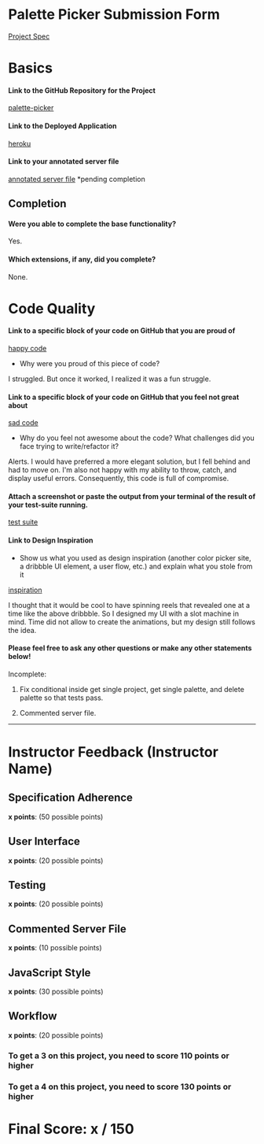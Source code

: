 # Palette Picker Submission Form

[Project Spec](http://frontend.turing.io/projects/palette-picker.html)

# Basics

#### Link to the GitHub Repository for the Project
[palette-picker](https://github.com/mngatewood/palette-picker)

#### Link to the Deployed Application
[heroku](https://palette-picker-heroku.herokuapp.com/)

#### Link to your annotated server file
[annotated server file]()
*pending completion

## Completion

#### Were you able to complete the base functionality?

Yes.

#### Which extensions, if any, did you complete?

None.

# Code Quality

#### Link to a specific block of your code on GitHub that you are proud of
[happy code](https://github.com/mngatewood/palette-picker/blob/4a5619f98649ca61faf5b72347094e3fb7646889/public/js/script.js#L32-L37)

* Why were you proud of this piece of code?

I struggled.  But once it worked, I realized it was a fun struggle.

#### Link to a specific block of your code on GitHub that you feel not great about
[sad code](https://github.com/mngatewood/palette-picker/blob/4a5619f98649ca61faf5b72347094e3fb7646889/public/js/script.js#L143-L151)

* Why do you feel not awesome about the code? What challenges did you face trying to write/refactor it?

Alerts.  I would have preferred a more elegant solution, but I fell behind and had to move on.  I'm also not happy with my ability to throw, catch, and display useful errors.  Consequently, this code is full of compromise.

#### Attach a screenshot or paste the output from your terminal of the result of your test-suite running.

[test suite](https://github.com/mngatewood/palette-picker/blob/master/test/test-result.js)

#### Link to Design Inspiration

* Show us what you used as design inspiration (another color picker site, a dribbble UI element, a user flow, etc.) and explain what you stole from it

[inspiration](https://dribbble.com/shots/3367417-Dribbble-jackpot)

I thought that it would be cool to have spinning reels that revealed one at a time like the above dribbble. So I designed my UI with a slot machine in mind.  Time did not allow to create the animations, but my design still follows the idea.

#### Please feel free to ask any other questions or make any other statements below!

Incomplete:

1. Fix conditional inside get single project, get single palette, and delete palette so that tests pass.

2. Commented server file.

-----


# Instructor Feedback (Instructor Name)

## Specification Adherence

**x points**: (50 possible points)

## User Interface

**x points**: (20 possible points)

## Testing

**x points**: (20 possible points)

## Commented Server File

**x points**: (10 possible points)

## JavaScript Style

**x points**: (30 possible points)

## Workflow

**x points**: (20 possible points)


### To get a 3 on this project, you need to score 110 points or higher
### To get a 4 on this project, you need to score 130 points or higher

# Final Score: x / 150

